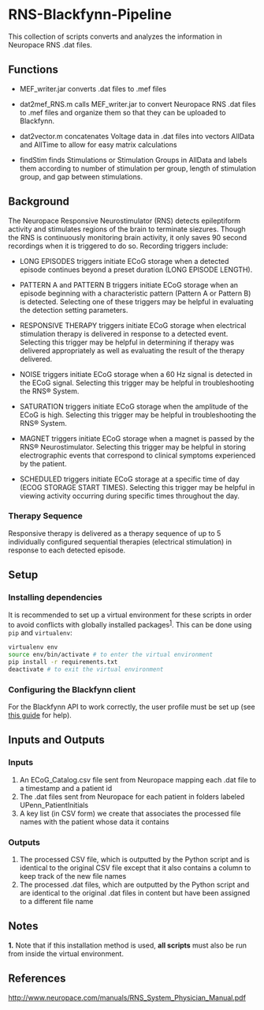 # RNS-Blackfynn-Pipeline
This collection of scripts converts and analyzes the information in Neuropace RNS .dat files.

## Functions
* MEF_writer.jar converts .dat files to .mef files

* dat2mef_RNS.m calls MEF_writer.jar to convert Neuropace RNS .dat files to .mef files and organize them so that they can be uploaded to Blackfynn.

* dat2vector.m concatenates Voltage data in .dat files into vectors AllData and AllTime to allow for easy matrix calculations

* findStim finds Stimulations or Stimulation Groups in AllData and labels them according to number of stimulation per group, length of stimulation group, and gap between stimulations.

## Background
The Neuropace Responsive Neurostimulator (RNS) detects epileptiform activity and stimulates regions of the brain to terminate siezures. Though the RNS is continuously monitoring brain activity, it only saves 90 second recordings when it is triggered to do so. Recording triggers include:

* LONG EPISODES triggers initiate ECoG storage when a detected episode continues beyond a preset duration (LONG EPISODE LENGTH).

* PATTERN A and PATTERN B triggers initiate ECoG storage when an episode beginning with a characteristic pattern (Pattern A or Pattern B) is detected. Selecting one of these triggers may be helpful in evaluating the detection setting parameters.

* RESPONSIVE THERAPY triggers initiate ECoG storage when electrical stimulation therapy is delivered in response to a detected event. Selecting this trigger may be helpful in determining if therapy was delivered appropriately as well as evaluating the result of the therapy delivered.

* NOISE triggers initiate ECoG storage when a 60 Hz signal is detected in the ECoG signal. Selecting this trigger may be helpful in troubleshooting the RNS® System.

* SATURATION triggers initiate ECoG storage when the amplitude of the ECoG is high. Selecting this trigger may be helpful in troubleshooting the RNS® System.

* MAGNET triggers initiate ECoG storage when a magnet is passed by the RNS® Neurostimulator. Selecting this trigger may be helpful in storing electrographic events that correspond to clinical symptoms experienced by the patient.

* SCHEDULED triggers initiate ECoG storage at a specific time of day (ECOG STORAGE START TIMES). Selecting this trigger may be helpful in viewing activity occurring during specific times throughout the day.

### Therapy Sequence
Responsive therapy is delivered as a therapy sequence of up to 5 individually configured sequential
therapies (electrical stimulation) in response to each detected episode.

## Setup
### Installing dependencies
It is recommended to set up a virtual environment for these scripts in order to avoid conflicts with globally installed packages<sup>[1](#note-1)</sup>. This can be done using `pip` and `virtualenv`:
```bash
virtualenv env
source env/bin/activate # to enter the virtual environment
pip install -r requirements.txt
deactivate # to exit the virtual environment
```
### Configuring the Blackfynn client
For the Blackfynn API to work correctly, the user profile must be set up (see [this guide](http://docs.blackfynn.io/platform/clients/getting_started.html) for help).

## Inputs and Outputs

### Inputs
1. An ECoG_Catalog.csv file sent from Neuropace mapping each .dat file to a timestamp and a patient id
2. The .dat files sent from Neuropace for each patient in folders labeled UPenn_PatientInitials
3. A key list (in CSV form) we create that associates the processed file names with the patient whose data it contains 

### Outputs
1. The processed CSV file, which is outputted by the Python script and is identical to the original CSV file except that it also contains a column to keep track of the new file names
2. The processed .dat files, which are outputted by the Python script and are identical to the original .dat files in content but have been assigned to a different file name

## Notes
<b name="note-1">1.</b> Note that if this installation method is used, **all scripts** must also be run from inside the virtual environment.

## References
http://www.neuropace.com/manuals/RNS_System_Physician_Manual.pdf
